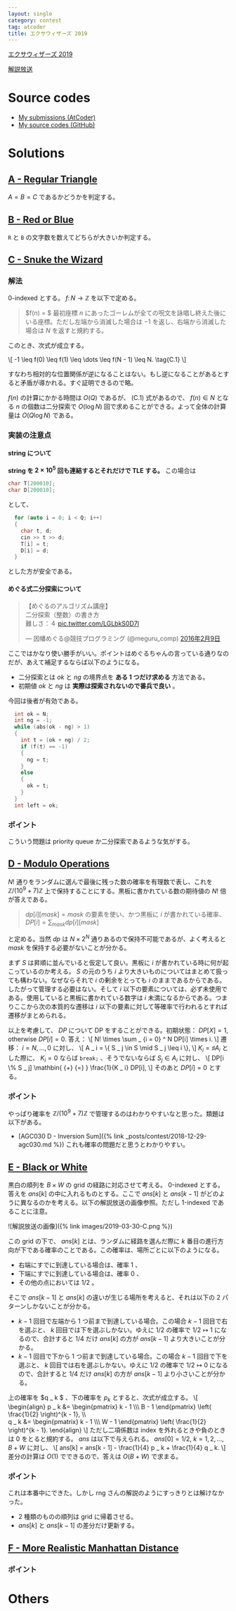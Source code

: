 ```yaml
---
layout: single
category: contest
tag: atcoder
title: エクサウィザーズ 2019
---
```


[エクサウィザーズ 2019](https://atcoder.jp/contests/exawizards2019)

[解説放送](https://youtu.be/dUCnyA3Rj_0)

# Source codes

- [My submissions (AtCoder)](https://atcoder.jp/contests/exawizards2019/submissions?f.User=kazunetakahashi)
- [My source codes (GitHub)](https://github.com/kazunetakahashi/atcoder/tree/master/2019/0330_exawizards2019)

# Solutions

## [A - Regular Triangle](https://atcoder.jp/contests/exawizards2019/tasks/exawizards2019_a)

$A = B = C$ であるかどうかを判定する。

## [B - Red or Blue](https://atcoder.jp/contests/exawizards2019/tasks/exawizards2019_b)

`R` と `B` の文字数を数えてどちらが大きいか判定する。

## [C - Snuke the Wizard](https://atcoder.jp/contests/exawizards2019/tasks/exawizards2019_c)

### 解法

$0$-indexed とする。 $f \colon N \to \mathbb{Z}$ を以下で定める。

> $f(n) = $ 最初座標 $n$ にあったゴーレムが全ての呪文を詠唱し終えた後にいる座標。ただし左端から消滅した場合は $-1$ を返し、右端から消滅した場合は $N$ を返すと規約する。

このとき、次式が成立する。

\\[
  -1 \leq f(0) \leq f(1) \leq \dots \leq f(N - 1) \leq N. \tag{C.1}
\\]

すなわち相対的な位置関係が逆になることはない。もし逆になることがあるとすると矛盾が導かれる。すぐ証明できるので略。

$f(n)$ の計算にかかる時間は $O(Q)$ であるが、 (C.1) 式があるので、 $f(n) \in N$ となる $n$ の個数は二分探索で $O(\log N)$ 回で求めることができる。よって全体の計算量は $O(Q \log N)$ である。

### 実装の注意点

#### string について

**string を $2 \times 10^5$ 回も連結するとそれだけで TLE する。** この場合は
```c++
char T[200010];
char D[200010];
```
として、
```c++
  for (auto i = 0; i < Q; i++)
  {
    char t, d;
    cin >> t >> d;
    T[i] = t;
    D[i] = d;
  }
```
とした方が安全である。

#### めぐる式二分探索について

<blockquote class="twitter-tweet" data-lang="ja"><p lang="ja" dir="ltr">【めぐるのアルゴリズム講座】<br>二分探索（整数）の書き方<br>難しさ：４ <a href="https://t.co/LGLbkS0D7l">pic.twitter.com/LGLbkS0D7l</a></p>&mdash; 因幡めぐる@競技プログラミング (@meguru_comp) <a href="https://twitter.com/meguru_comp/status/697008509376835584?ref_src=twsrc%5Etfw">2016年2月9日</a></blockquote> <script async src="https://platform.twitter.com/widgets.js" charset="utf-8"></script>

ここではかなり使い勝手がいい。ポイントはめぐるちゃんの言っている通りなのだが、あえて補足するならば以下のようになる。

- 二分探索とは $ok$ と $ng$ の境界点を **ある 1 つだけ求める** 方法である。
- 初期値 $ok$ と $ng$ は **実際は探索されないので番兵で良い** 。

今回は後者が有効である。

```c++
  int ok = N;
  int ng = -1;
  while (abs(ok - ng) > 1)
  {
    int t = (ok + ng) / 2;
    if (f(t) == -1)
    {
      ng = t;
    }
    else
    {
      ok = t;
    }
  }
  int left = ok;
```

### ポイント

こういう問題は priority queue か二分探索であるような気がする。

## [D - Modulo Operations](https://atcoder.jp/contests/exawizards2019/tasks/exawizards2019_d)

$N!$ 通りをランダムに選んで最後に残った数の確率を有理数で表し、これを $\mathbb{Z} / (10^9 + 7) \mathbb{Z}$ 上で保持することにする。黒板に書かれている数の期待値の $N!$ 倍が答えである。

> $dp[i][mask] = mask$ の要素を使い、かつ黒板に $i$ が書かれている確率、 <br>
> $DP[i] = \sum _ {mask} dp[i][mask]$

と定める。当然 $dp$ は $N \times 2^N$ 通りあるので保持不可能であるが、よく考えると $mask$ を保持する必要がないことが分かる。

まず $S$ は昇順に並んでいると仮定して良い。黒板に $i$ が書かれている時に何が起こっているのか考える。 $S$ の元のうち $i$ より大きいものについてはまとめて扱っても構わない。なぜならそれで $i$ の剰余をとっても $i$ のままであるからである。したがって管理する必要はない。そして $i$ 以下の要素については、必ず未使用である。使用していると黒板に書かれている数字は $i$ 未満になるからである。つまりここから次の本質的な遷移は $i$ 以下の要素に対して等確率で行われるとすれば遷移がまとめられる。

以上を考慮して、 $DP$ について DP をすることができる。初期状態： $DP[X] = 1$, otherwise $DP[i] = 0$. 答え：
\\[
  N! \times \sum _ {i = 0} ^ N DP[i] \times i.
\\]
遷移： $i = N, \dots, 0$ に対し、
\\[
  A _ i = \\{ S _ j \in S \mid S _ j \leq i \\},
\\]
$K _ i = \sharp A _ i$ とした際に、 $K _ i = 0$ ならば `break;` 、そうでないならば $S _ j \in A _ i$ に対し、
\\[
  DP[i \\% S _ j] \mathbin{ {+} {=} } \frac{1}{K _ i} DP[i],
\\]
そのあと $DP[i] = 0$ とする。

### ポイント

やっぱり確率を $\mathbb{Z} / (10^9 + 7) \mathbb{Z}$ で管理するのはわかりやすいなと思った。類題は以下がある。

- [AGC030 D - Inversion Sum]({% link _posts/contest/2018-12-29-agc030.md %}) これも確率の問題だと思うとわかりやすい。

## [E - Black or White](https://atcoder.jp/contests/exawizards2019/tasks/exawizards2019_e)

黒白の順列を $B \times W$ の grid の経路に対応させて考える。 $0$-indexed とする。答えを $ans[k]$ の中に入れるものとする。ここで $ans[k]$ と $ans[k - 1]$ がどのように異なるのかを考える。以下の解説放送の画像参照。ただし $1$-indexed であることに注意。

![解説放送の画像]({% link images/2019-03-30-C.png %})

この grid の下で、 $ans[k]$ とは、ランダムに経路を選んだ際に $k$ 番目の進行方向が下である確率のことである。この確率は、場所ごとに以下のようになる。

- 右端にすでに到達している場合は、確率 $1$ 、
- 下端にすでに到達している場合は、確率 $0$ 、
- その他の点においては $1/2$ 。

そこで $ans[k - 1]$ と $ans[k]$ の違いが生じる場所を考えると、それは以下の $2$ パターンしかないことが分かる。

- $k - 1$ 回目で左端から $1$ つ前まで到達している場合。この場合 $k - 1$ 回目で右を選ぶと、 $k$ 回目では下を選ぶしかない。ゆえに $1/2$ の確率で $1/2 \mapsto 1$ になるので、合計すると $1/4$ だけ $ans[k]$ の方が $ans[k - 1]$ より大きいことが分かる。
- $k - 1$ 回目で下から $1$ つ前まで到達している場合。この場合 $k - 1$ 回目で下を選ぶと、 $k$ 回目では右を選ぶしかない。ゆえに $1/2$ の確率で $1/2 \mapsto 0$ になるので、合計すると $1/4$ だけ $ans[k]$ の方が $ans[k - 1]$ より小さいことが分かる。

上の確率を $q _ k $ 、下の確率を $p _ k$ とすると、次式が成立する。
\\[
  \begin{align}
    p _ k &= \begin{pmatrix} k - 1 \\\\\ B - 1 \end{pmatrix} \left( \frac{1}{2} \right)^{k - 1}, \\\\\
    q _ k &= \begin{pmatrix} k - 1 \\\\\ W - 1 \end{pmatrix} \left( \frac{1}{2} \right)^{k - 1}.
  \end{align}
\\]
ただし二項係数は index を外れるときや負のときは $0$ をとると規約する。 $ans$ は以下で与えられる。 $ans[0] = 1/2$, $k = 1, 2, \dots, B + W$ に対し、
\\[
  ans[k] = ans[k - 1] - \frac{1}{4} p _ k + \frac{1}{4} q _ k.
\\]
差分の計算は $O(1)$ でできるので、答えは $O(B + W)$ で求まる。

### ポイント

これは本番中にできた。しかし rng さんの解説のようにすっきりとは解けなかった。

- $2$ 種類のものの順列は grid に帰着させる。
- $ans[k]$ と $ans[k - 1]$ の差分だけ更新する。

## [F - More Realistic Manhattan Distance](https://atcoder.jp/contests/exawizards2019/tasks/exawizards2019_f)



### ポイント



# Others
